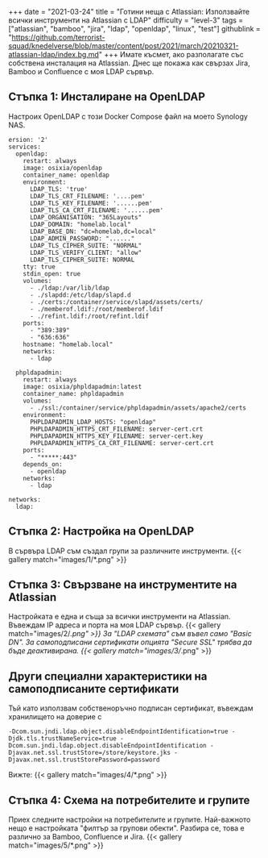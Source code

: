 +++
date = "2021-03-24"
title = "Готини неща с Atlassian: Използвайте всички инструменти на Atlassian с LDAP"
difficulty = "level-3"
tags = ["atlassian", "bamboo", "jira", "ldap", "openldap", "linux", "test"]
githublink = "https://github.com/terrorist-squad/knedelverse/blob/master/content/post/2021/march/20210321-atlassian-ldap/index.bg.md"
+++
Имате късмет, ако разполагате със собствена инсталация на Atlassian. Днес ще покажа как свързах Jira, Bamboo и Confluence с моя LDAP сървър.
## Стъпка 1: Инсталиране на OpenLDAP
Настроих OpenLDAP с този Docker Compose файл на моето Synology NAS.
```
ersion: '2'
services:
  openldap:
    restart: always
    image: osixia/openldap
    container_name: openldap
    environment:
      LDAP_TLS: 'true'
      LDAP_TLS_CRT_FILENAME: '....pem'
      LDAP_TLS_KEY_FILENAME: '......pem'
      LDAP_TLS_CA_CRT_FILENAME: '......pem'
      LDAP_ORGANISATION: "365Layouts"
      LDAP_DOMAIN: "homelab.local"
      LDAP_BASE_DN: "dc=homelab,dc=local"
      LDAP_ADMIN_PASSWORD: "......"
      LDAP_TLS_CIPHER_SUITE: "NORMAL"
      LDAP_TLS_VERIFY_CLIENT: "allow"
      LDAP_TLS_CIPHER_SUITE: NORMAL
    tty: true
    stdin_open: true
    volumes:
      - ./ldap:/var/lib/ldap
      - ./slapdd:/etc/ldap/slapd.d
      - ./certs:/container/service/slapd/assets/certs/
      - ./memberof.ldif:/root/memberof.ldif
      - ./refint.ldif:/root/refint.ldif
    ports:
      - "389:389"
      - "636:636"
    hostname: "homelab.local"
    networks:
      - ldap

  phpldapadmin:
    restart: always
    image: osixia/phpldapadmin:latest
    container_name: phpldapadmin
    volumes:
      - ./ssl:/container/service/phpldapadmin/assets/apache2/certs
    environment:
      PHPLDAPADMIN_LDAP_HOSTS: "openldap"
      PHPLDAPADMIN_HTTPS_CRT_FILENAME: server-cert.crt
      PHPLDAPADMIN_HTTPS_KEY_FILENAME: server-cert.key
      PHPLDAPADMIN_HTTPS_CA_CRT_FILENAME: server-cert.crt
    ports:
      - "*****:443"
    depends_on:
      - openldap
    networks:
      - ldap

networks:
  ldap:

```

## Стъпка 2: Настройка на OpenLDAP
В сървъра LDAP съм създал групи за различните инструменти.
{{< gallery match="images/1/*.png" >}}

## Стъпка 3: Свързване на инструментите на Atlassian
Настройката е една и съща за всички инструменти на Atlassian. Въвеждам IP адреса и порта на моя LDAP сървър.
{{< gallery match="images/2/*.png" >}}
За "LDAP схемата" съм въвел само "Basic DN". За самоподписани сертификати опцията "Secure SSL" трябва да бъде деактивирана.
{{< gallery match="images/3/*.png" >}}

## Други специални характеристики на самоподписаните сертификати
Тъй като използвам собственоръчно подписан сертификат, въвеждам хранилището на доверие с
```
-Dcom.sun.jndi.ldap.object.disableEndpointIdentification=true -Djdk.tls.trustNameService=true -Dcom.sun.jndi.ldap.object.disableEndpointIdentification -Djavax.net.ssl.trustStore=/store/keystore.jks -Djavax.net.ssl.trustStorePassword=password

```
Вижте:
{{< gallery match="images/4/*.png" >}}

## Стъпка 4: Схема на потребителите и групите
Приех следните настройки на потребителите и групите. Най-важното нещо е настройката "филтър за групови обекти". Разбира се, това е различно за Bamboo, Confluence и Jira.
{{< gallery match="images/5/*.png" >}}
